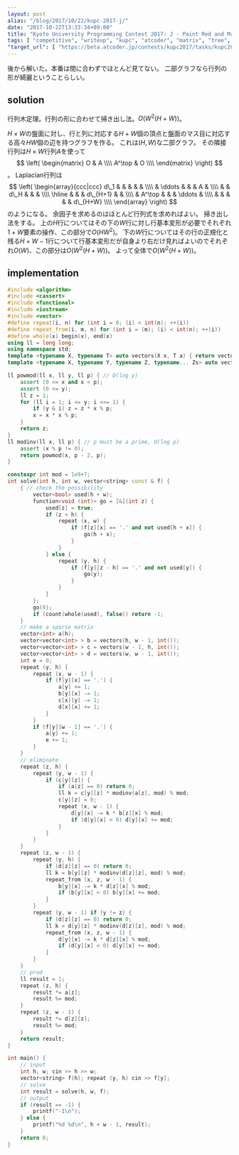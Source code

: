 ```yaml
---
layout: post
alias: "/blog/2017/10/22/kupc-2017-j/"
date: "2017-10-22T13:33:34+09:00"
title: "Kyoto University Programming Contest 2017: J - Paint Red and Make Graph"
tags: [ "competitive", "writeup", "kupc", "atcoder", "matrix", "tree", "bipartite-graph" ]
"target_url": [ "https://beta.atcoder.jp/contests/kupc2017/tasks/kupc2017_j" ]
---
```


後から解いた。本番は間に合わずでほとんど見てない。
二部グラフなら行列の形が綺麗ということらしい。

## solution

行列木定理。行列の形に合わせて掃き出し法。$O(W^2(H+W))$。

$H \times W$の盤面に対し、行と列に対応する$H + W$個の頂点と盤面のマス目に対応する高々$HW$個の辺を持つグラフを作る。
これは$(H, W)$な二部グラフ。
その隣接行列は$H \times W$行列$A$を使って
$$ \left( \begin{matrix}
    O & A \\\\
    A^\top & O \\\\
\end{matrix} \right) $$。
Laplacian行列は
$$ \left( \begin{array}{ccc|ccc}
    d\_1 &        &      &          &        &          \\\\
         & \ddots &      &          & A      &          \\\\
         &        & d\_H &          &        &          \\\\ \hline
         &        &      & d\_{H+1} &        &          \\\\
         & A^\top &      &          & \ddots &          \\\\
         &        &      &          &        & d\_{H+W} \\\\
\end{array} \right) $$のようになる。
余因子を求めるのはほとんど行列式を求めればよい。
掃き出し法をする。
上の$H$行についてはその下の$W$行に対し行基本変形が必要でそれぞれ$1 + W$要素の操作、この部分で$O(HW^2)$。
下の$W$行についてはその行の正規化と残る$H + W - 1$行について行基本変形だが自身より右だけ見ればよいのでそれぞれ$O(W)$、この部分は$O(W^2(H+W))$。
よって全体で$O(W^2(H+W))$。




## implementation

``` c++
#include <algorithm>
#include <cassert>
#include <functional>
#include <iostream>
#include <vector>
#define repeat(i, n) for (int i = 0; (i) < int(n); ++(i))
#define repeat_from(i, m, n) for (int i = (m); (i) < int(n); ++(i))
#define whole(x) begin(x), end(x)
using ll = long long;
using namespace std;
template <typename X, typename T> auto vectors(X x, T a) { return vector<T>(x, a); }
template <typename X, typename Y, typename Z, typename... Zs> auto vectors(X x, Y y, Z z, Zs... zs) { auto cont = vectors(y, z, zs...); return vector<decltype(cont)>(x, cont); }

ll powmod(ll x, ll y, ll p) { // O(log y)
    assert (0 <= x and x < p);
    assert (0 <= y);
    ll z = 1;
    for (ll i = 1; i <= y; i <<= 1) {
        if (y & i) z = z * x % p;
        x = x * x % p;
    }
    return z;
}
ll modinv(ll x, ll p) { // p must be a prime, O(log p)
    assert (x % p != 0);
    return powmod(x, p - 2, p);
}

constexpr int mod = 1e9+7;
int solve(int h, int w, vector<string> const & f) {
    { // check the possibility
        vector<bool> used(h + w);
        function<void (int)> go = [&](int z) {
            used[z] = true;
            if (z < h) {
                repeat (x, w) {
                    if (f[z][x] == '.' and not used[h + x]) {
                        go(h + x);
                    }
                }
            } else {
                repeat (y, h) {
                    if (f[y][z - h] == '.' and not used[y]) {
                        go(y);
                    }
                }
            }
        };
        go(0);
        if (count(whole(used), false)) return -1;
    }
    // make a sparse matrix
    vector<int> a(h);
    vector<vector<int> > b = vectors(h, w - 1, int());
    vector<vector<int> > c = vectors(w - 1, h, int());
    vector<vector<int> > d = vectors(w, w - 1, int());
    int e = 0;
    repeat (y, h) {
        repeat (x, w - 1) {
            if (f[y][x] == '.') {
                a[y] += 1;
                b[y][x] -= 1;
                c[x][y] -= 1;
                d[x][x] += 1;
            }
        }
        if (f[y][w - 1] == '.') {
            a[y] += 1;
            e += 1;
        }
    }
    // eliminate
    repeat (z, h) {
        repeat (y, w - 1) {
            if (c[y][z]) {
                if (a[z] == 0) return 0;
                ll k = c[y][z] * modinv(a[z], mod) % mod;
                c[y][z] = 0;
                repeat (x, w - 1) {
                    d[y][x] -= k * b[z][x] % mod;
                    if (d[y][x] < 0) d[y][x] += mod;
                }
            }
        }
    }
    repeat (z, w - 1) {
        repeat (y, h) {
            if (d[z][z] == 0) return 0;
            ll k = b[y][z] * modinv(d[z][z], mod) % mod;
            repeat_from (x, z, w - 1) {
                b[y][x] -= k * d[z][x] % mod;
                if (b[y][x] < 0) b[y][x] += mod;
            }
        }
        repeat (y, w - 1) if (y != z) {
            if (d[z][z] == 0) return 0;
            ll k = d[y][z] * modinv(d[z][z], mod) % mod;
            repeat_from (x, z, w - 1) {
                d[y][x] -= k * d[z][x] % mod;
                if (d[y][x] < 0) d[y][x] += mod;
            }
        }
    }
    // prod
    ll result = 1;
    repeat (z, h) {
        result *= a[z];
        result %= mod;
    }
    repeat (z, w - 1) {
        result *= d[z][z];
        result %= mod;
    }
    return result;
}

int main() {
    // input
    int h, w; cin >> h >> w;
    vector<string> f(h); repeat (y, h) cin >> f[y];
    // solve
    int result = solve(h, w, f);
    // output
    if (result == -1) {
        printf("-1\n");
    } else {
        printf("%d %d\n", h + w - 1, result);
    }
    return 0;
}
```
